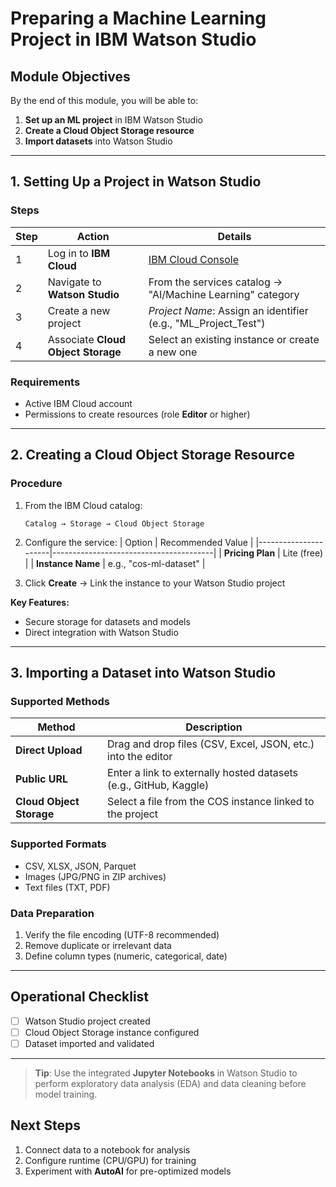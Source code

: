 # Preparing a Machine Learning Project in IBM Watson Studio

## Module Objectives
By the end of this module, you will be able to:
1. **Set up an ML project** in IBM Watson Studio
2. **Create a Cloud Object Storage resource**
3. **Import datasets** into Watson Studio

---

## 1. Setting Up a Project in Watson Studio

### Steps
| Step | Action                                 | Details                                                                      |
|------|----------------------------------------|------------------------------------------------------------------------------|
| 1    | Log in to **IBM Cloud**                | [IBM Cloud Console](https://cloud.ibm.com)                                   |
| 2    | Navigate to **Watson Studio**          | From the services catalog → "AI/Machine Learning" category                   |
| 3    | Create a new project                   | *Project Name*: Assign an identifier (e.g., "ML_Project_Test")                |
| 4    | Associate **Cloud Object Storage**     | Select an existing instance or create a new one                              |

### Requirements
- Active IBM Cloud account
- Permissions to create resources (role **Editor** or higher)

---

## 2. Creating a Cloud Object Storage Resource

### Procedure
1. From the IBM Cloud catalog:

       Catalog → Storage → Cloud Object Storage

2. Configure the service:
   | Option               | Recommended Value                      |
   |----------------------|----------------------------------------|
   | **Pricing Plan**     | Lite (free)                            |
   | **Instance Name**    | e.g., "cos-ml-dataset"                 |
   
3. Click **Create** → Link the instance to your Watson Studio project

**Key Features:**
- Secure storage for datasets and models
- Direct integration with Watson Studio

---

## 3. Importing a Dataset into Watson Studio

### Supported Methods
| Method                   | Description                                                                     |
|--------------------------|---------------------------------------------------------------------------------|
| **Direct Upload**        | Drag and drop files (CSV, Excel, JSON, etc.) into the editor                    |
| **Public URL**           | Enter a link to externally hosted datasets (e.g., GitHub, Kaggle)                 |
| **Cloud Object Storage** | Select a file from the COS instance linked to the project                       |

### Supported Formats
- CSV, XLSX, JSON, Parquet
- Images (JPG/PNG in ZIP archives)
- Text files (TXT, PDF)

### Data Preparation
1. Verify the file encoding (UTF-8 recommended)
2. Remove duplicate or irrelevant data
3. Define column types (numeric, categorical, date)

---

## Operational Checklist
- [ ] Watson Studio project created
- [ ] Cloud Object Storage instance configured
- [ ] Dataset imported and validated

---

> **Tip**: Use the integrated **Jupyter Notebooks** in Watson Studio to perform exploratory data analysis (EDA) and data cleaning before model training.

## Next Steps
1. Connect data to a notebook for analysis
2. Configure runtime (CPU/GPU) for training
3. Experiment with **AutoAI** for pre-optimized models
